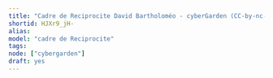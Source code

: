 ```yaml
---
title: "Cadre de Reciprocite David Bartholoméo - cyberGarden (CC-by-nc-sa 3.0)"
shortid: HJXr9_jH-
alias:
model: "cadre de Reciprocite"
tags:
node: ["cybergarden"]
draft: yes
---
```

